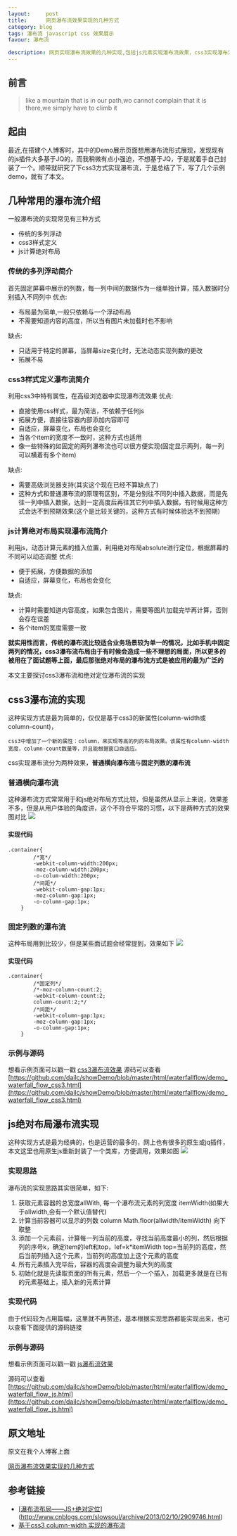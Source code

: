 ```yaml
---
layout:     post
title:      网页瀑布流效果实现的几种方式
category: blog
tags: 瀑布流 javascript css 效果展示
favour: 瀑布流

description: 网页实现瀑布流效果的几种实现,包括js元素实现瀑布流效果，css3实现瀑布流效果等
---
```


## 前言

> like a mountain that is in our path,wo cannot complain that it is there,we simply have to climb it

## 起由
最近,在搭建个人博客时，其中的Demo展示页面想用瀑布流形式展现，发现现有的js插件大多基于JQ的，而我稍微有点小强迫，不想基于JQ，于是就着手自己封装了一个。顺带就研究了下css3方式实现瀑布流，于是总结了下，写了几个示例demo，就有了本文。


## 几种常用的瀑布流介绍
一般瀑布流的实现常见有三种方式

* 传统的多列浮动
* css3样式定义
* js计算绝对布局

### 传统的多列浮动简介
首先固定屏幕中展示的列数，每一列中间的数据作为一组单独计算，插入数据时分别插入不同列中
优点:

* 布局最为简单,一般只依赖与一个浮动布局
* 不需要知道内容的高度，所以当有图片未加载时也不影响

缺点:

* 只适用于特定的屏幕，当屏幕size变化时，无法动态实现列数的更改
* 拓展不易

### css3样式定义瀑布流简介
利用css3中特有属性，在高级浏览器中实现瀑布流效果
优点:

* 直接使用css样式，最为简洁，不依赖于任何js
* 拓展方便，直接往容器内部添加内容即可
* 自适应，屏幕变化，布局也会变化
* 当各个item的宽度不一致时，这种方式也适用
* 像一些特殊的如固定的两列瀑布流也可以很方便实现(固定显示两列，每一列可以横着有多个item)

缺点:

* 需要高级浏览器支持(其实这个现在已经不算缺点了)
* 这种方式和普通瀑布流的原理有区别，不是分别往不同列中插入数据，而是先往一列中插入数据，达到一定高度后再往其它列中插入数据，有时候用这种方式会达不到预期效果(这个是比较关键的，这种方式有时候体验达不到预期)

### js计算绝对布局实现瀑布流简介
利用js，动态计算元素的插入位置，利用绝对布局absolute进行定位，根据屏幕的不同可以动态调整
优点:

* 便于拓展，方便数据的添加
* 自适应，屏幕变化，布局也会变化

缺点:

* 计算时需要知道内容高度，如果包含图片，需要等图片加载完毕再计算，否则会存在误差
* 各个item的宽度需要一致

**就实用性而言，传统的瀑布流比较适合业务场景较为单一的情况，比如手机中固定两列的情况，css3瀑布流布局由于有时候会造成一些不理想的局面，所以更多的被用在了面试题等上面，最后那张绝对布局的瀑布流方式是被应用的最为广泛的**

本文主要探讨css3瀑布流和绝对定位瀑布流的实现

## css3瀑布流的实现
这种实现方式是最为简单的，仅仅是基于css3的新属性(column-width或column-count)，

```
css3中增加了一个新的属性：column，来实现等高的列的布局效果。该属性有column-width宽度，column-count数量等，并且能根据窗口自适应。
```

css实现瀑布流分为两种效果，**普通横向瀑布流**与**固定列数的瀑布流**

### 普通横向瀑布流
这种瀑布流方式常常用于和js绝对布局方式比较，但是虽然从显示上来说，效果差不多，但是从用户体验的角度讲，这个不符合平常的习惯，以下是两种方式的效果图对比
![](https://dailc.github.io/showDemo/staticresource/waterfallflow/demo_js_waterfallflow_2.png)

#### 实现代码

```
.container{
		/*宽*/
        -webkit-column-width:200px;
        -moz-column-width:200px;
        -o-colum-width:200px;
        /*间距*/
        -webkit-column-gap:1px;
        -moz-column-gap:1px;
        -o-column-gap:1px;
    }
```

### 固定列数的瀑布流
这种布局用到比较少，但是某些面试题会经常提到，效果如下
![](https://dailc.github.io/showDemo/staticresource/waterfallflow/demo_js_waterfallflow_4.png)

#### 实现代码

```
.container{
        /*固定列*/
        /*-moz-column-count:2; 
		-webkit-column-count:2; 
		column-count:2;*/
        /*间距*/
        -webkit-column-gap:1px;
        -moz-column-gap:1px;
        -o-column-gap:1px;
    }
```

### 示例与源码
想看示例页面可以戳一戳 
[css3瀑布流效果](https://dailc.github.io/showDemo/html/waterfallflow/demo_waterfall_flow_css3.html)
源码可以查看
[https://github.com/dailc/showDemo/blob/master/html/waterfallflow/demo_waterfall_flow_css3.html](https://github.com/dailc/showDemo/blob/master/html/waterfallflow/demo_waterfall_flow_css3.html)


## js绝对布局瀑布流实现
这种实现方式是最为经典的，也是运营的最多的，网上也有很多的原生或jq插件，本文这里也用原生js重新封装了一个类库，方便调用，效果如图
![](https://dailc.github.io/showDemo/staticresource/waterfallflow/demo_js_waterfallflow_1.png)


### 实现思路
瀑布流的实现思路其实很简单，如下:

1. 获取元素容器的总宽度allWith, 每一个瀑布流元素的列宽度 itemWidth(如果大于allwidth,会有一个默认值替代)
2. 计算当前容器可以显示的列数 column  Math.floor(allwidth/itemWidth) 向下取整
3. 添加一个元素前，计算每一列当前的高度，寻找当前高度最小的列，然后根据列的序号k，确定item的left和top，lef=k*itemWidth top=当前列的高度，然后当前列插入这个元素，当前列的高度加上这个元素的高度
4. 所有元素插入完毕后，容器的高度会调整为最大列的高度
5. 初始化就是先读取页面的所有元素，然后一个一个插入，加载更多就是在已有的元素基础上，插入新的元素计算

### 实现代码
由于代码较为占用篇幅，这里就不再赘述，基本根据实现思路都能实现出来，也可以查看下面提供的源码链接

### 示例与源码
想看示例页面可以戳一戳 
[js瀑布流效果](https://dailc.github.io/showDemo/html/waterfallflow/demo_waterfall_flow_js.html)

源码可以查看
[https://github.com/dailc/showDemo/blob/master/html/waterfallflow/demo_waterfall_flow_js.html](https://github.com/dailc/showDemo/blob/master/html/waterfallflow/demo_waterfall_flow_js.html)

## 原文地址
原文在我个人博客上面

[网页瀑布流效果实现的几种方式](https://dailc.github.io/2016/11/13/waterflowEffect.html)

## 参考链接

* [[瀑布流布局——JS+绝对定位](http://www.cnblogs.com/slowsoul/archive/2013/02/10/2909746.html)](http://www.cnblogs.com/slowsoul/archive/2013/02/10/2909746.html)
* [基于css3 column-width 实现的瀑布流](http://xhay1122.com/2015/06/30/2015-06-30-pinterest/)
